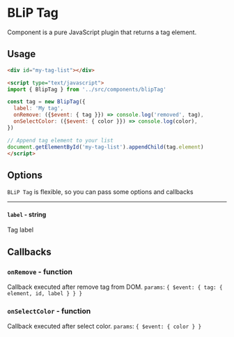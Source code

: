# BLiP Tag

Component is a pure JavaScript plugin that returns a tag element.

## Usage

```html
<div id="my-tag-list"></div>

<script type="text/javascript">
import { BlipTag } from '../src/components/blipTag'

const tag = new BlipTag({
  label: 'My tag',
  onRemove: ({$event: { tag }}) => console.log('removed', tag),
  onSelectColor: ({$event: { color }}) => console.log(color),
})

// Append tag element to your list
document.getElementById('my-tag-list').appendChild(tag.element)
</script>
```

## Options

`BLiP Tag` is flexible, so you can pass some options and callbacks

---

#### `label` - string

Tag label

## Callbacks

### `onRemove` - function

Callback executed after remove tag from DOM.
`params`: `{ $event: { tag: { element, id, label } } }`

### `onSelectColor` - function

Callback executed after select color.
`params`: `{ $event: { color } }`
